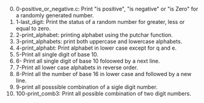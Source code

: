0. 0-positive_or_negative.c: Print "is positive", "is negative" or "is Zero" for a randomly generated number.
1. 1-last_digit: Print the status of a random number for greater, less or equal to zero.
2. 2-print_alphabet: printing alphabet using the putchar function.
3. 3-print_alphabets: print both uppercase and lowercase alphabets.
4. 4-print_alphabt: Print alphabet in lower case except for q and e.
5. 5-Print all single digit of base 10.
6. 6- Print all single digit of base 10 foloowed by a next line.
7. 7-Print all lower case alphabets in reverse order.
8. 8-Print all the number of base 16 in lower case and followed by a new line.
9. 9-print all posssible combination of a sigle digit number.
100. 100-print_comb3: Print all possible combination of two digit numbers.
